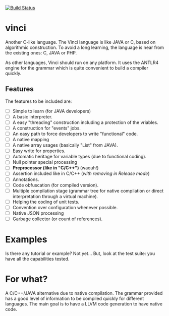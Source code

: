 
[![Build Status](https://travis-ci.org/wrey75/vinci.svg?branch=master)](https://travis-ci.org/wrey75/vinci)

# vinci

Another C-like language. The Vinci language is like JAVA or C, based on algorithmic
construction. To avoid a long learning, the language is near from the existing ones:
C, JAVA or PHP.

As other languages, Vinci should run on any platform. It uses the ANTLR4 engine for
the grammar which is quite convenient to build a compiler quickly.

## Features

The features to be included are:
 - [ ] Simple to learn (for JAVA developers)
 - [ ] A basic interpreter.
 - [ ] A easy "threading" construction including a protection of the vriables.
 - [ ] A construction for "events" jobs.
 - [ ] An easy path to force developers to write "functional" code.
 - [ ] A native mapping 
 - [ ] A native array usages (basically "List" from JAVA).
 - [ ] Easy write for properties.
 - [ ] Automatic heritage for variable types (due to functional coding).
 - [ ] Null pointer special processing
 - [ ] **Preprocessor (like in "C/C++")** (waouh!)
 - [ ] Assertion included like in C/C++ (*with removing in Release mode*)
 - [ ] Annotations.
 - [ ] Code obfuscation (for compiled version).
 - [ ] Multiple compilation stage (grammar tree for native compilation or direct interpretation through a virtual machine).
 - [ ] Helping the coding of unit tests.
 - [ ] Convention over configuration whenever possible.
 - [ ] Native JSON processing
 - [ ] Garbage collector (or count of references).
  
# Examples

Is there any tutorial or example? Not yet... But, look at the test suite: you have all the capabilities tested.

# For what?

A C/C++/JAVA alternative due to native compilation. The grammar provided has a good level of information to
be compiled quickly for different languages. The main goal is to have a LLVM code generation to have native
code.

 
